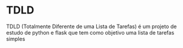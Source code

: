 # TDLD

TDLD (Totalmente Diferente de uma Lista de Tarefas) é um projeto de estudo de python e flask que tem como objetivo uma lista de tarefas simples